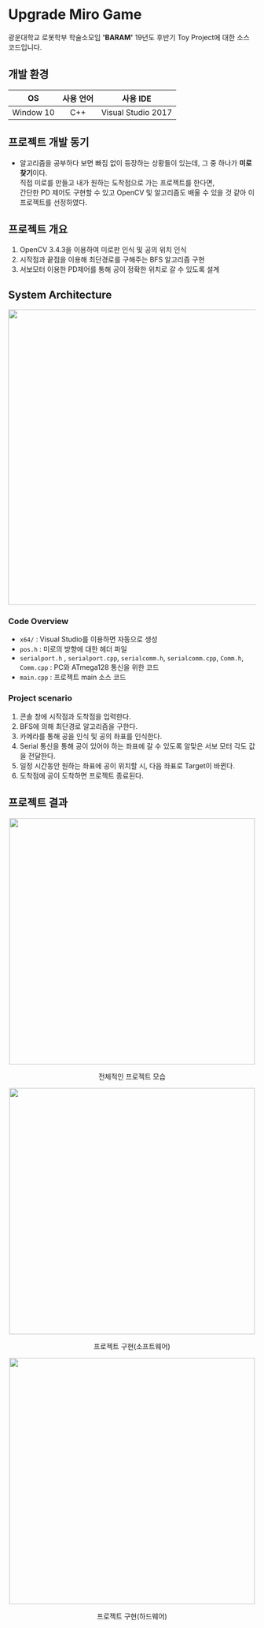 # Upgrade Miro Game

광운대학교 로봇학부 학술소모임 **'BARAM'** 19년도 후반기 Toy Project에 대한 소스코드입니다.  

## 개발 환경
|OS|사용 언어|사용 IDE|
|:---:|:---:|:---:|
|Window 10|C++|Visual Studio 2017|

## 프로젝트 개발 동기

- 알고리즘을 공부하다 보면 빠짐 없이 등장하는 상황들이 있는데, 그 중 하나가 **미로 찾기**이다.  
  직접 미로를 만들고 내가 원하는 도착점으로 가는 프로젝트를 한다면,  
  간단한 PD 제어도 구현할 수 있고 OpenCV 및 알고리즘도 배울 수 있을 것 같아 이 프로젝트를 선정하였다.  
  
## 프로젝트 개요
1. OpenCV 3.4.3을 이용하여 미로판 인식 및 공의 위치 인식
2. 시작점과 끝점을 이용해 최단경로를 구해주는 BFS 알고리즘 구현  
3. 서보모터 이용한 PD제어를 통해 공이 정확한 위치로 갈 수 있도록 설계   

## System Architecture
<p align="center"><img src="https://user-images.githubusercontent.com/41863759/100521090-dde4dc80-31e4-11eb-8944-e06218821326.JPG" width="600px"></p>  


### Code Overview  
- `x64/` : Visual Studio를 이용하면 자동으로 생성  
- `pos.h` : 미로의 방향에 대한 헤더 파일  
- `serialport.h` , `serialport.cpp`, `serialcomm.h`, `serialcomm.cpp`, `Comm.h`, `Comm.cpp` : PC와 ATmega128 통신을 위한 코드
- `main.cpp` : 프로젝트 main 소스 코드

### Project scenario

1. 콘솔 창에 시작점과 도착점을 입력한다.  
2. BFS에 의해 최단경로 알고리즘을 구한다.  
3. 카메라를 통해 공을 인식 및 공의 좌표를 인식한다.  
4. Serial 통신을 통해 공이 있어야 하는 좌표에 갈 수 있도록 알맞은 서보 모터 각도 값을 전달한다.
5. 일정 시간동안 원하는 좌표에 공이 위치할 시, 다음 좌표로 Target이 바뀐다.  
6. 도착점에 공이 도착하면 프로젝트 종료된다.  

## 프로젝트 결과

<p align="center"><img src="https://user-images.githubusercontent.com/41863759/100521093-e3dabd80-31e4-11eb-8e9d-2fedb6222d89.JPG" width="500px"></p>  
<p align="center"> 전체적인 프로젝트 모습 </p>  

<p align="center"><img src="https://user-images.githubusercontent.com/41863759/100521096-e806db00-31e4-11eb-8c5b-175907574a32.gif" width="500px"></p>  
<p align="center"> 프로젝트 구현(소프트웨어) </p>  

<p align="center"><img src="https://user-images.githubusercontent.com/41863759/100521099-ec32f880-31e4-11eb-8e53-845ae7eca156.gif" width="500px"></p>  
<p align="center"> 프로젝트 구현(하드웨어) </p>  

